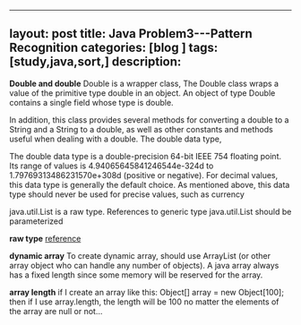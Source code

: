 
---
layout: post
title: Java Problem3---Pattern Recognition
categories: [blog ]
tags: [study,java,sort,]
description: 
--- 

 **Double and double**
 Double is a wrapper class,
The Double class wraps a value of the primitive type double in an object. An object of type Double contains
a single field whose type is double.

In addition, this class provides several methods for converting a double to a String and a String to a double,
as well as other constants and methods useful when dealing with a double.
The double data type,

The double data type is a double-precision 64-bit IEEE 754 floating point. Its range of values is 
4.94065645841246544e-324d to 1.79769313486231570e+308d (positive or negative). For decimal values, this data
type is generally the default choice. As mentioned above, this data type should never be used for precise values,
such as currency

java.util.List is a raw type. References to generic type java.util.List<E> should be parameterized

**raw type**
[reference](http://stackoverflow.com/questions/2770321/what-is-a-raw-type-and-why-shouldnt-we-use-it)

**dynamic array**
To create dynamic array, should use ArrayList (or other array object who can handle any number of objects). A java array always has a fixed length since some memory will be reserved for the array.

**array length**
if I create an array like this: 
Object[] array = new Object[100];
then if I use array.length, the length will be 100 no matter the elements of the array are null or not...
